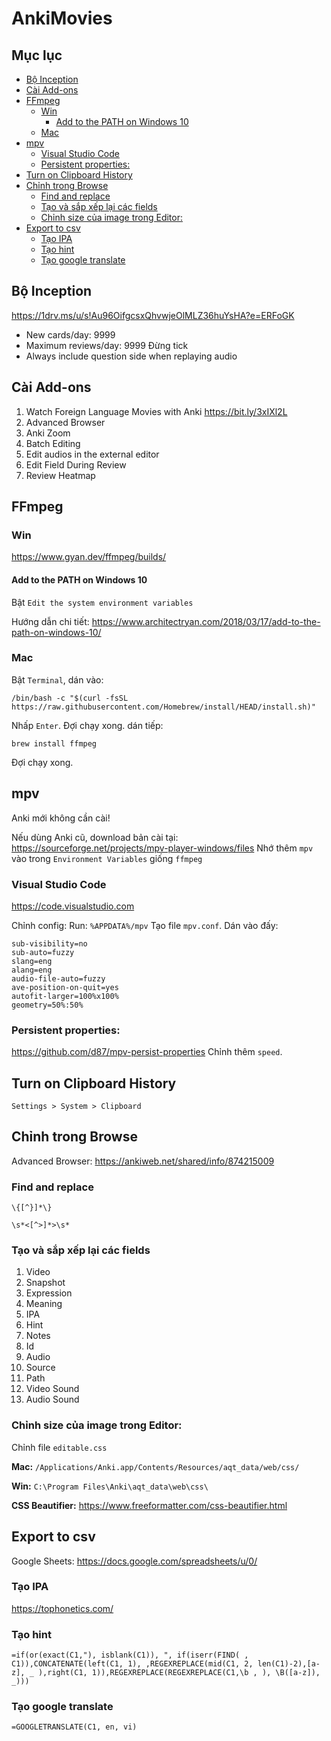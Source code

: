 # AnkiMovies

## Mục lục

* [Bộ Inception](#bộ-inception)
* [Cài Add-ons](#cài-add-ons)
* [FFmpeg](#ffmpeg)
    * [Win](#win)
        * [Add to the PATH on Windows 10](#add-to-the-path-on-windows-10)
    * [Mac](#mac)
* [mpv](#mpv)
    * [Visual Studio Code](#visual-studio-code)
    * [Persistent properties:](#persistent-properties)
* [Turn on Clipboard History](#turn-on-clipboard-history)
* [Chỉnh trong Browse](#chỉnh-trong-browse)
    * [Find and replace](#find-and-replace)
    * [Tạo và sắp xếp lại các fields](#tạo-và-sắp-xếp-lại-các-fields)
    * [Chỉnh size của image trong Editor:](#chỉnh-size-của-image-trong-editor)
* [Export to csv](#export-to-csv)
    * [Tạo IPA](#tạo-ipa)
    * [Tạo hint](#tạo-hint)
    * [Tạo google translate](#tạo-google-translate)



## Bộ Inception

https://1drv.ms/u/s!Au96OifgcsxQhvwjeOlMLZ36huYsHA?e=ERFoGK
* New cards/day: 9999
* Maximum reviews/day: 9999
Đừng tick
* Always include question side when replaying audio

## Cài Add-ons
1. Watch Foreign Language Movies with Anki https://bit.ly/3xIXl2L
2. Advanced Browser
3. Anki Zoom
4. Batch Editing
5. Edit audios in the external editor
6. Edit Field During Review
7. Review Heatmap

## FFmpeg
### Win
https://www.gyan.dev/ffmpeg/builds/

#### Add to the PATH on Windows 10

Bật `Edit the system environment variables`

Hướng dẫn chi tiết:
https://www.architectryan.com/2018/03/17/add-to-the-path-on-windows-10/

### Mac
Bật `Terminal`, dán vào:
```
/bin/bash -c "$(curl -fsSL https://raw.githubusercontent.com/Homebrew/install/HEAD/install.sh)"
```
Nhấp `Enter`. Đợi chạy xong. dán tiếp:
```
brew install ffmpeg
```
Đợi chạy xong.

## mpv
Anki mới không cần cài!

Nếu dùng Anki cũ, download bản cài tại: https://sourceforge.net/projects/mpv-player-windows/files
Nhớ thêm `mpv` vào trong `Environment Variables` giống `ffmpeg`

### Visual Studio Code
https://code.visualstudio.com

Chỉnh config:
Run: `%APPDATA%/mpv`
Tạo file `mpv.conf`. Dán vào đấy:
```
sub-visibility=no
sub-auto=fuzzy
slang=eng
alang=eng
audio-file-auto=fuzzy
ave-position-on-quit=yes
autofit-larger=100%x100%
geometry=50%:50%
```

### Persistent properties:
https://github.com/d87/mpv-persist-properties
Chỉnh thêm `speed`.

## Turn on Clipboard History
`Settings > System > Clipboard`

## Chỉnh trong Browse
Advanced Browser: https://ankiweb.net/shared/info/874215009

### Find and replace
```
\{[^}]*\}
```
```
\s*<[^>]*>\s*
```

### Tạo và sắp xếp lại các fields
1. Video
2. Snapshot
3. Expression
4. Meaning
5. IPA
6. Hint
7. Notes
8. Id
9. Audio
10. Source
11. Path
12. Video Sound
13. Audio Sound

### Chỉnh size của image trong Editor:

Chỉnh file `editable.css`

**Mac:**
`/Applications/Anki.app/Contents/Resources/aqt_data/web/css/`

**Win:**
`C:\Program Files\Anki\aqt_data\web\css\`

**CSS Beautifier:**
https://www.freeformatter.com/css-beautifier.html

## Export to csv

Google Sheets:
https://docs.google.com/spreadsheets/u/0/

### Tạo IPA
https://tophonetics.com/

### Tạo hint
```
=if(or(exact(C1,"), isblank(C1)), ", if(iserr(FIND( , C1)),CONCATENATE(left(C1, 1), ,REGEXREPLACE(mid(C1, 2, len(C1)-2),[a-z], _ ),right(C1, 1)),REGEXREPLACE(REGEXREPLACE(C1,\b , ), \B([a-z]), _)))
```
### Tạo google translate
```
=GOOGLETRANSLATE(C1, en, vi)
```
